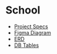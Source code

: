 # School

- [Project Specs](School.docx)
- [Figma Diagram](https://www.figma.com/file/P7ff1oRxUTfN7m80P91pP3/RTC?node-id=109%3A140)
- [ERD](https://lucid.app/lucidchart/fa50819d-5a18-4eed-8317-6857f46a111d/edit?viewport_loc=-263%2C-1210%2C2505%2C1055%2C0_0&invitationId=inv_60603066-1bd9-44be-88c2-fd2148082aeb)
- [DB Tables](School_Tables.sql)
